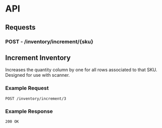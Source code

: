 # API
## Requests
### **POST** - /inventory/increment/{sku}
## Increment Inventory
Increases the quantity column by one for all rows associated to that SKU. Designed for use with scanner.

### Example Request
`POST /inventory/increment/3`

### Example Response
`200 OK`
